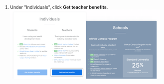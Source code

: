 1. Under "Individuals", click **Get teacher benefits**. !["Get teacher benefits" on {% data variables.product.prodname_education %} homepage](/assets/images/help/education/click-get-teacher-benefits.png)
